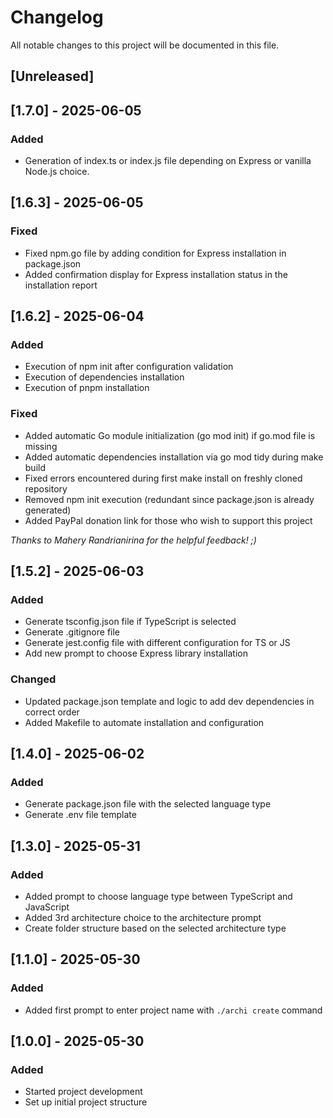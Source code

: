 # Changelog

All notable changes to this project will be documented in this file.

## [Unreleased]

## [1.7.0] - 2025-06-05
### Added
- Generation of index.ts or index.js file depending on Express or vanilla Node.js choice.

## [1.6.3] - 2025-06-05
### Fixed
- Fixed npm.go file by adding condition for Express installation in package.json
- Added confirmation display for Express installation status in the installation report

## [1.6.2] - 2025-06-04
### Added
- Execution of npm init after configuration validation
- Execution of dependencies installation
- Execution of pnpm installation

### Fixed
- Added automatic Go module initialization (go mod init) if go.mod file is missing
- Added automatic dependencies installation via go mod tidy during make build
- Fixed errors encountered during first make install on freshly cloned repository
- Removed npm init execution (redundant since package.json is already generated)
- Added PayPal donation link for those who wish to support this project

*Thanks to Mahery Randrianirina for the helpful feedback! ;)*

## [1.5.2] - 2025-06-03
### Added
- Generate tsconfig.json file if TypeScript is selected
- Generate .gitignore file
- Generate jest.config file with different configuration for TS or JS
- Add new prompt to choose Express library installation

### Changed
- Updated package.json template and logic to add dev dependencies in correct order
- Added Makefile to automate installation and configuration

## [1.4.0] - 2025-06-02
### Added
- Generate package.json file with the selected language type
- Generate .env file template

## [1.3.0] - 2025-05-31
### Added
- Added prompt to choose language type between TypeScript and JavaScript
- Added 3rd architecture choice to the architecture prompt
- Create folder structure based on the selected architecture type

## [1.1.0] - 2025-05-30
### Added
- Added first prompt to enter project name with `./archi create` command

## [1.0.0] - 2025-05-30
### Added
- Started project development
- Set up initial project structure